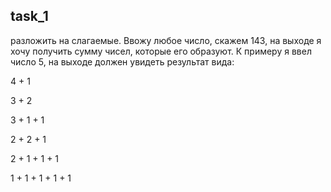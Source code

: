 task_1
-------------------------------------------------------------------------------------------
разложить на слагаемые.
Ввожу любое число, скажем 143, на выходе я хочу получить сумму чисел, которые его образуют.
К примеру я ввел число 5, на выходе должен увидеть результат вида:

4 + 1

3 + 2

3 + 1 + 1

2 + 2 + 1

2 + 1 + 1 + 1

1 + 1 + 1 + 1 + 1

